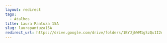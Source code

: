 ```yaml
---
layout: redirect
tags:
  - Atalhos
title: Laura Pantuza 15A
slug: laurapantuza15A
redirect_url: https://drive.google.com/drive/folders/1BYJjNWM1gSzQu1I2uZcs5XzEh6BKDdGf?usp=drive_link
---
```

